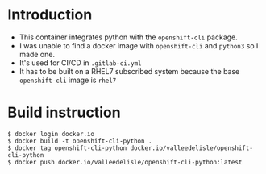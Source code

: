 # Introduction

- This container integrates python with the `openshift-cli` package.
- I was unable to find a docker image with `openshift-cli` and `python3` so I made one.
- It's used for CI/CD in `.gitlab-ci.yml`
- It has to be built on a RHEL7 subscribed system because the base `openshift-cli` image is `rhel7`

# Build instruction
```
$ docker login docker.io
$ docker build -t openshift-cli-python .
$ docker tag openshift-cli-python docker.io/valleedelisle/openshift-cli-python
$ docker push docker.io/valleedelisle/openshift-cli-python:latest
```
